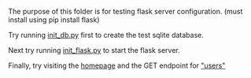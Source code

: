 The purpose of this folder is for testing flask server configuration. (must install using pip install flask)

Try running [init_db.py](init_test_db.py) first to create the test sqlite database.

Next try running [init_flask.py](init_test_flask.py) to start the flask server.

Finally, try visiting the [homepage](http://127.0.0.1:5000/) and the GET endpoint for ["users"](http://127.0.0.1:5000/users)